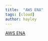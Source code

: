 ```yaml
---
title:  "AWS ENA"
tags: [cloud]
author: hayley
---
```


[AWS ENA](https://docs.aws.amazon.com/ko_kr/AWSEC2/latest/UserGuide/enhanced-networking-ena.html)
